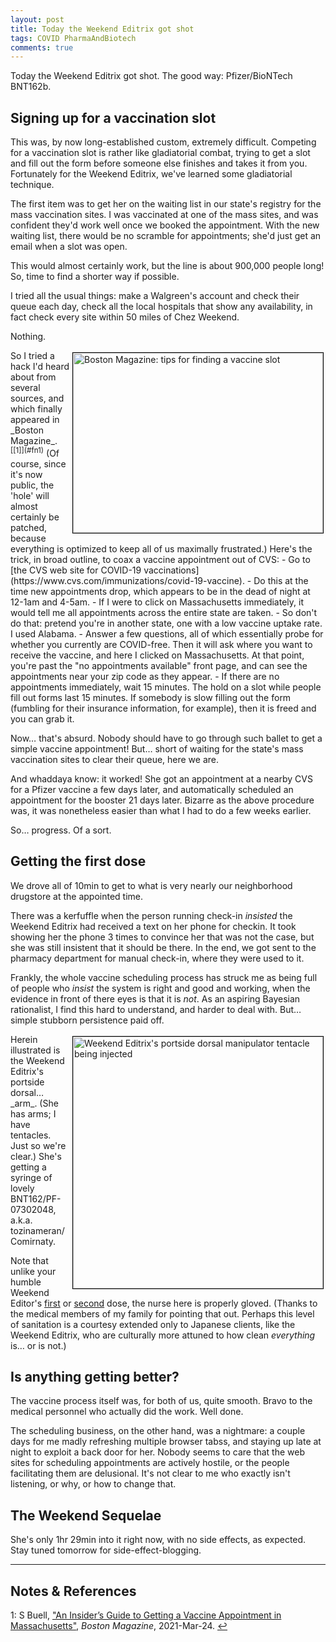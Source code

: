 ```yaml
---
layout: post
title: Today the Weekend Editrix got shot
tags: COVID PharmaAndBiotech 
comments: true
---
```


Today the Weekend Editrix got shot.  The good way: Pfizer/BioNTech BNT162b.  

## Signing up for a vaccination slot  

This was, by now long-established custom, extremely difficult.  Competing for a
vaccination slot is rather like gladiatorial combat, trying to get a slot and fill out the
form before someone else finishes and takes it from you.  Fortunately for the Weekend
Editrix, we've learned some gladiatorial technique.  

The first item was to get her on the waiting list in our state's registry for the mass
vaccination sites.  I was vaccinated at one of the mass sites, and was confident they'd
work well once we booked the appointment.  With the new waiting list, there would be no
scramble for appointments; she'd just get an email when a slot was open.  

This would almost certainly work, but the line is about 900,000 people long!  So, time to
find a shorter way if possible.  

I tried all the usual things: make a Walgreen's account and check their queue each day,
check all the local hospitals that show any availability, in fact check every site within
50 miles of Chez Weekend.  

Nothing.  

<img src="{{ site.baseurl }}/images/2021-03-31-weekend-editrix-got-shot-boston-magazine.jpg" width="400" height="288" alt="Boston Magazine: tips for finding a vaccine slot" title="Boston Magazine: tips for finding a vaccine slot" style="float: right; margin: 3px 3px 3px 3px; border: 1px solid #000000;"/>
So I tried a hack I'd heard about from several sources, and which finally appeared in
_Boston Magazine_. <sup id="fn1a">[[1]](#fn1)</sup>  (Of course, since it's now public,
the 'hole' will almost certainly be patched, because everything is optimized to keep all
of us maximally frustrated.)  Here's the trick, in broad outline, to coax a vaccine 
appointment out of CVS:  
- Go to [the CVS web site for COVID-19 vaccinations](https://www.cvs.com/immunizations/covid-19-vaccine).  
- Do this at the time new appointments drop, which appears to be in the dead of night at 12-1am and 4-5am.  
- If I were to click on Massachusetts immediately, it would tell me all appointments across the entire state are taken.  
- So don't do that: pretend you're in another state, one with a low vaccine uptake rate.  I used Alabama.  
- Answer a few questions, all of which essentially probe for whether you currently are COVID-free.  Then it will ask where you want to receive the vaccine, and here I clicked on Massachusetts.  At that point, you're past the "no appointments available" front page, and can see the appointments near your zip code as they appear.  
- If there are no appointments immediately, wait 15 minutes.  The hold on a slot while people fill out forms last 15 minutes.  If somebody is slow filling out the form (fumbling for their insurance information, for example), then it is freed and you can grab it.  

Now&hellip; that's absurd.  Nobody should have to go through such ballet to get a simple
vaccine appointment!  But&hellip; short of waiting for the state's mass vaccination sites
to clear their queue, here we are.  

And whaddaya know: it worked!  She got an appointment at a nearby CVS for a Pfizer vaccine
a few days later, and automatically scheduled an appointment for the booster 21 days
later.  Bizarre as the above procedure was, it was nonetheless easier than what I had to
do a few weeks earlier.  

So&hellip; progress.  Of a sort.  


## Getting the first dose  

We drove all of 10min to get to what is very nearly our neighborhood drugstore at the
appointed time.  

There was a kerfuffle when the person running check-in _insisted_ the Weekend Editrix had
received a text on her phone for checkin.  It took showing her the phone 3 times to
convince her that was not the case, but she was still insistent that it should be there.
In the end, we got sent to the pharmacy department for manual check-in, where they were
used to it.  

Frankly, the whole vaccine scheduling process has struck me as being full of people who
_insist_ the system is right and good and working, when the evidence in front of there
eyes is that it is _not_.  As an aspiring Bayesian rationalist, I find this hard to
understand, and harder to deal with.  But&hellip; simple stubborn persistence paid off.  

<img src="{{ site.baseurl }}/images/2021-03-31-weekend-editrix-got-shot-hypo.jpg" width="400" height="403" alt="Weekend Editrix's portside dorsal manipulator tentacle being injected" title="Weekend Editrix's portside dorsal manipulator tentacle being injected" style="float: right; margin: 3px 3px 3px 3px; border: 1px solid #000000;"/>
Herein illustrated is the Weekend Editrix's portside dorsal&hellip; _arm_.  (She has arms;
I have tentacles.  Just so we're clear.)  She's getting a syringe of lovely
BNT162/PF-07302048, a.k.a. tozinameran/Comirnaty.  

Note that unlike your humble Weekend Editor's 
[first](https://www.someweekendreading.blog/today-i-got-shot/#the-vaccine-experience-itself) or 
[second](https://www.someweekendreading.blog/today-i-got-shot-again/#the-vaccine-experience) dose, 
the nurse here is properly gloved.  (Thanks to the medical members of my family for
pointing that out.  Perhaps this level of sanitation is a courtesy extended only to
Japanese clients, like the Weekend Editrix, who are culturally more attuned to how clean
_everything_ is&hellip; or is not.)


## Is anything getting better?  

The vaccine process itself was, for both of us, quite smooth.  Bravo to the medical
personnel who actually did the work.  Well done.  

The scheduling business, on the other hand, was a nightmare: a couple days for me madly
refreshing multiple browser tabss, and staying up late at night to exploit a back door for
her.  Nobody seems to care that the web sites for scheduling appointments are actively
hostile, or the people facilitating them are delusional.  It's not clear to me who exactly
isn't listening, or why, or how to change that.  


## The Weekend Sequelae  

She's only 1hr 29min into it right now, with no side effects, as expected.  Stay tuned tomorrow
for side-effect-blogging.  

---

## Notes &amp; References  

<!--
<sup id="fn1a">[[1]](#fn1)</sup>
<a id="fn1">1</a>: [↩](#fn1a)  
-->

<a id="fn1">1</a>: S Buell, ["An Insider’s Guide to Getting a Vaccine Appointment in Massachusetts"](https://www.bostonmagazine.com/news/2021/03/24/massachusetts-vaccine-appointment-tips/), _Boston Magazine_, 2021-Mar-24. [↩](#fn1a)  
